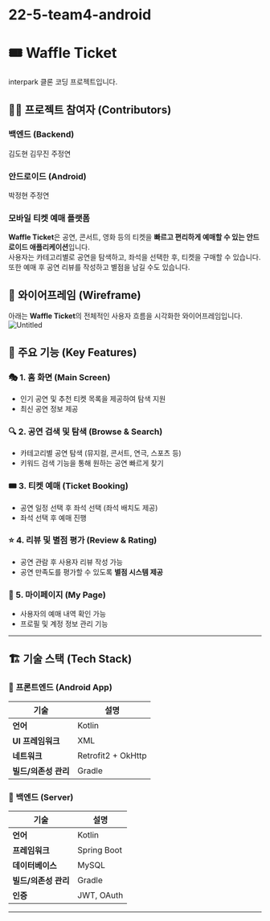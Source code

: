 # 22-5-team4-android

# 🎟️ Waffle Ticket
interpark 클론 코딩 프로젝트입니다.

## 👨‍💻 **프로젝트 참여자 (Contributors)**  

### **백엔드 (Backend)**
김도현
김무진
주정연

### **안드로이드 (Android)**
박정현
주정연


### **모바일 티켓 예매 플랫폼**
**Waffle Ticket**은 공연, 콘서트, 영화 등의 티켓을 **빠르고 편리하게 예매할 수 있는 안드로이드 애플리케이션**입니다.  
사용자는 카테고리별로 공연을 탐색하고, 좌석을 선택한 후, 티켓을 구매할 수 있습니다.  
또한 예매 후 공연 리뷰를 작성하고 별점을 남길 수도 있습니다.

## 📸 **와이어프레임 (Wireframe)**
아래는 **Waffle Ticket**의 전체적인 사용자 흐름을 시각화한 와이어프레임입니다.
![Untitled](https://github.com/user-attachments/assets/93e45053-df0e-4876-a4cf-5f7bf6f3bb75)





## 🚀 **주요 기능 (Key Features)**

### 🎭 1. **홈 화면 (Main Screen)**
- 인기 공연 및 추천 티켓 목록을 제공하여 탐색 지원
- 최신 공연 정보 제공

### 🔍 2. **공연 검색 및 탐색 (Browse & Search)**
- 카테고리별 공연 탐색 (뮤지컬, 콘서트, 연극, 스포츠 등)
- 키워드 검색 기능을 통해 원하는 공연 빠르게 찾기

### 🎟️ 3. **티켓 예매 (Ticket Booking)**
- 공연 일정 선택 후 좌석 선택 (좌석 배치도 제공)
- 좌석 선택 후 예매 진행

### ⭐ 4. **리뷰 및 별점 평가 (Review & Rating)**
- 공연 관람 후 사용자 리뷰 작성 가능
- 공연 만족도를 평가할 수 있도록 **별점 시스템 제공**

### 📅 5. **마이페이지 (My Page)**
- 사용자의 예매 내역 확인 가능
- 프로필 및 계정 정보 관리 기능

---

## 🏗 **기술 스택 (Tech Stack)**

### 📱 **프론트엔드 (Android App)**
| 기술 | 설명 |
|------|------|
| **언어** | Kotlin |
| **UI 프레임워크** | XML |
| **네트워크** | Retrofit2 + OkHttp |
| **빌드/의존성 관리** | Gradle |


### 💾 **백엔드 (Server)**
| 기술 | 설명 |
|------|------|
| **언어** | Kotlin |
| **프레임워크** | Spring Boot |
| **데이터베이스** | MySQL |
| **빌드/의존성 관리** | Gradle |
| **인증** | JWT, OAuth |


---
